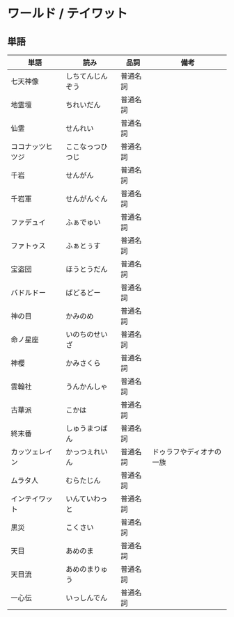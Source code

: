 # ワールド / テイワット

## 単語

|単語|読み|品詞|備考|
|---|---|---|---|
|七天神像|しちてんじんぞう|普通名詞||
|地霊壇|ちれいだん|普通名詞||
|仙霊|せんれい|普通名詞||
|ココナッツヒツジ|ここなっつひつじ|普通名詞||
|千岩|せんがん|普通名詞||
|千岩軍|せんがんぐん|普通名詞||
|ファデュイ|ふぁでゅい|普通名詞||
|ファトゥス|ふぁとぅす|普通名詞||
|宝盗団|ほうとうだん|普通名詞||
|バドルドー|ばどるどー|普通名詞||
|神の目|かみのめ|普通名詞||
|命ノ星座|いのちのせいざ|普通名詞||
|神櫻|かみさくら|普通名詞||
|雲翰社|うんかんしゃ|普通名詞||
|古華派|こかは|普通名詞||
|終末番|しゅうまつばん|普通名詞||
|カッツェレイン|かっつぇれいん|普通名詞|ドゥラフやディオナの一族|
|ムラタ人|むらたじん|普通名詞||
|インテイワット|いんていわっと|普通名詞||
|黒災|こくさい|普通名詞||
|天目|あめのま|普通名詞||
|天目流|あめのまりゅう|普通名詞||
|一心伝|いっしんでん|普通名詞||